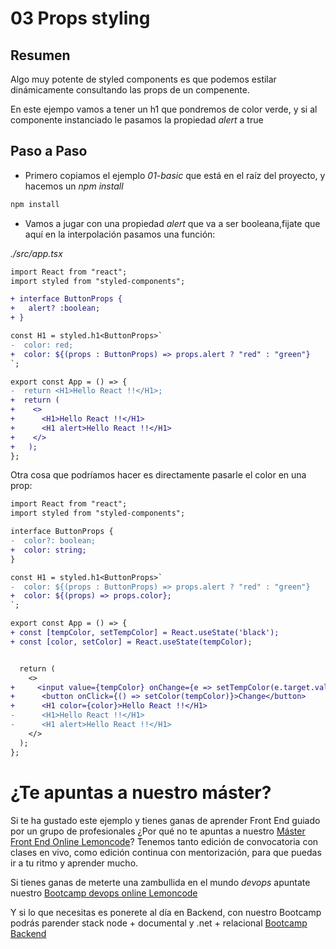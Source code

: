 # 03 Props styling

## Resumen

Algo muy potente de styled components es que podemos estilar dinámicamente consultando
las props de un compenente.

En este ejempo vamos a tener un h1 que pondremos de color verde, y si al componente
instanciado le pasamos la propiedad _alert_ a true

## Paso a Paso

- Primero copiamos el ejemplo _01-basic_ que está en el raíz
  del proyecto, y hacemos un _npm install_

```bash
npm install
```

- Vamos a jugar con una propiedad _alert_ que va a ser booleana,fijate
  que aquí en la interpolación pasamos una función:

_./src/app.tsx_

```diff
import React from "react";
import styled from "styled-components";

+ interface ButtonProps {
+   alert? :boolean;
+ }

const H1 = styled.h1<ButtonProps>`
-  color: red;
+  color: ${(props : ButtonProps) => props.alert ? "red" : "green"}
`;

export const App = () => {
-  return <H1>Hello React !!</H1>;
+  return (
+    <>
+      <H1>Hello React !!</H1>
+      <H1 alert>Hello React !!</H1>
+    </>
+   );
};
```

Otra cosa que podríamos hacer es directamente pasarle el color en una prop:

```diff
import React from "react";
import styled from "styled-components";

interface ButtonProps {
-  color?: boolean;
+  color: string;
}

const H1 = styled.h1<ButtonProps>`
-  color: ${(props : ButtonProps) => props.alert ? "red" : "green"}
+  color: ${(props) => props.color};
`;

export const App = () => {
+ const [tempColor, setTempColor] = React.useState('black');
+ const [color, setColor] = React.useState(tempColor);


  return (
    <>
+     <input value={tempColor} onChange={e => setTempColor(e.target.value)}/>
+      <button onClick={() => setColor(tempColor)}>Change</button>
+      <H1 color={color}>Hello React !!</H1>
-      <H1>Hello React !!</H1>
-      <H1 alert>Hello React !!</H1>
    </>
  );
};
```


# ¿Te apuntas a nuestro máster?

Si te ha gustado este ejemplo y tienes ganas de aprender Front End
guiado por un grupo de profesionales ¿Por qué no te apuntas a
nuestro [Máster Front End Online Lemoncode](https://lemoncode.net/master-frontend#inicio-banner)? Tenemos tanto edición de convocatoria
con clases en vivo, como edición continua con mentorización, para
que puedas ir a tu ritmo y aprender mucho.

Si tienes ganas de meterte una zambullida en el mundo _devops_
apuntate nuestro [Bootcamp devops online Lemoncode](https://lemoncode.net/bootcamp-devops#bootcamp-devops/inicio)

Y si lo que necesitas es ponerete al día en Backend, con nuestro Bootcamp
podrás parender stack node + documental y .net + relacional [Bootcamp Backend](https://lemoncode.net/bootcamp-backend#bootcamp-backend/banner)

